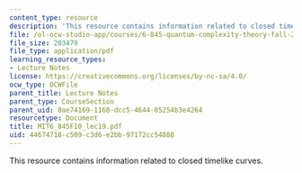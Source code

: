 ```yaml
---
content_type: resource
description: 'This resource contains information related to closed timelike curves. '
file: /ol-ocw-studio-app/courses/6-845-quantum-complexity-theory-fall-2010/44674718c509c3d6e2bb97172cc54888_MIT6_845F10_lec19.pdf
file_size: 203479
file_type: application/pdf
learning_resource_types:
- Lecture Notes
license: https://creativecommons.org/licenses/by-nc-sa/4.0/
ocw_type: OCWFile
parent_title: Lecture Notes
parent_type: CourseSection
parent_uid: 0ae74169-1168-dcc5-4644-05254b3e4264
resourcetype: Document
title: MIT6_845F10_lec19.pdf
uid: 44674718-c509-c3d6-e2bb-97172cc54888
---
```

This resource contains information related to closed timelike curves. 